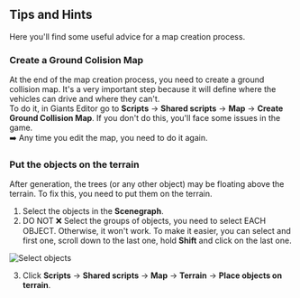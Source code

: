 ## Tips and Hints

Here you'll find some useful advice for a map creation process.

### Create a Ground Colision Map

At the end of the map creation process, you need to create a ground collision map. It's a very important step because it will define where the vehicles can drive and where they can't.  
To do it, in Giants Editor go to **Scripts** -> **Shared scripts** -> **Map** -> **Create Ground Collision Map**. If you don't do this, you'll face some issues in the game.  
➡️ Any time you edit the map, you need to do it again.

### Put the objects on the terrain

After generation, the trees (or any other object) may be floating above the terrain. To fix this, you need to put them on the terrain.  
1. Select the objects in the **Scenegraph**.
2. DO NOT ❌ Select the groups of objects, you need to select EACH OBJECT. Otherwise, it won't work. To make it easier, you can select and first one, scroll down to the last one, hold **Shift** and click on the last one.

![Select objects](https://github.com/user-attachments/assets/2afbea4e-6d0c-4ee5-a3c1-ce021926c9fd)

3. Click **Scripts** -> **Shared scripts** -> **Map** -> **Terrain** -> **Place objects on terrain**.